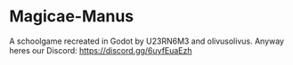 # Magicae-Manus
 A schoolgame recreated in Godot by U23RN6M3 and olivusolivus. Anyway heres our Discord: https://discord.gg/6uyfEuaEzh
